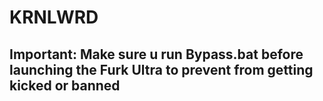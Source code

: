 # KRNLWRD

## Important:  Make sure u run Bypass.bat before launching the Furk Ultra to prevent from getting kicked or banned

